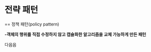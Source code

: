 # 전략 패턴 
== 정책 패턴(policy pattern)

**-객체의 행위를 직접 수정하지 않고 캡슐화한 알고리즘을 교체 가능하게 만든 패턴**

다음음
```java

```
